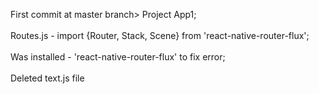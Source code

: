 First commit at master branch> Project App1;<br/><br/>
Routes.js - import {Router, Stack, Scene} from 'react-native-router-flux';<br/><br/>
Was installed - 'react-native-router-flux' to fix error;<br/><br/>
Deleted text.js file